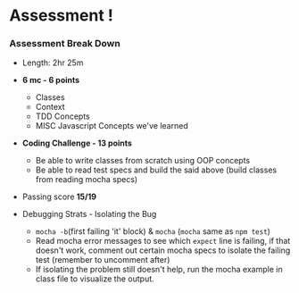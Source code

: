 # Assessment ! 
### Assessment Break Down
- Length: 2hr 25m
- **6 mc - 6 points**
  - Classes
  - Context
  - TDD Concepts
  - MISC Javascript Concepts we've learned
- **Coding Challenge - 13 points**
  - Be able to write classes from scratch using OOP concepts 
  - Be able to read test specs and build the said above (build classes from reading mocha specs)
- Passing score **15/19**

- Debugging Strats - Isolating the Bug
  - `mocha -b`(first failing 'it' block) & `mocha` (`mocha` same as `npm test`) 
  - Read mocha error messages to see which `expect` line is failing, if that doesn't work, comment out certain mocha specs to isolate the failing test (remember to uncomment after)
  - If isolating the problem still doesn't help, run the mocha example in class file to visualize the output.